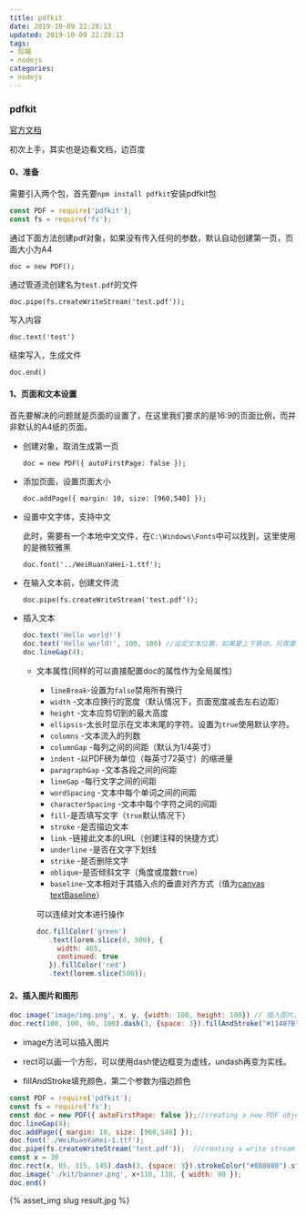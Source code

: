 ```yaml
---
title: pdfkit
date: 2019-10-09 22:28:13
updated: 2019-10-09 22:28:13
tags:
- 后端
- nodejs
categories:
- nodejs
---
```


### pdfkit

[官方文档](http://pdfkit.org/)

初次上手，其实也是边看文档，边百度

#### 0、准备

需要引入两个包，首先要`npm install pdfkit`安装pdfkit包

```javascript
const PDF = require('pdfkit');
const fs = require('fs');
```

通过下面方法创建pdf对象，如果没有传入任何的参数，默认自动创建第一页，页面大小为A4

`doc = new PDF();`

通过管道流创建名为`test.pdf`的文件

`doc.pipe(fs.createWriteStream('test.pdf')); `

写入内容

`doc.text('test')`

结束写入，生成文件

`doc.end()`

#### 1、页面和文本设置

首先要解决的问题就是页面的设置了，在这里我们要求的是16:9的页面比例，而并非默认的A4纸的页面。

- 创建对象，取消生成第一页

  `doc = new PDF({ autoFirstPage: false });`

- 添加页面，设置页面大小

  `doc.addPage({ margin: 10, size: [960,540] });`

- 设置中文字体，支持中文

  此时，需要有一个本地中文文件，在`C:\Windows\Fonts`中可以找到，这里使用的是微软雅黑

  `doc.font('../WeiRuanYaHei-1.ttf');`

- 在输入文本前，创建文件流

  `doc.pipe(fs.createWriteStream('test.pdf'));`

- 插入文本

  ```javascript
  doc.text('Hello world!')
  doc.text('Hello world!', 100, 100) //设定文本位置，如果要上下移动，只需要使用您要移动的行数（默认为1）调用moveDownor moveUp方法。
  doc.lineGap(4);
  ```

  - 文本属性(同样的可以直接配置doc的属性作为全局属性)

    - `lineBreak`-设置为`false`禁用所有换行
    - `width` -文本应换行的宽度（默认情况下，页面宽度减去左右边距）
    - `height` -文本应剪切到的最大高度
    - `ellipsis`-太长时显示在文本末尾的字符。设置为`true`使用默认字符。
    - `columns` -文本流入的列数
    - `columnGap` -每列之间的间距（默认为1/4英寸）
    - `indent` -以PDF磅为单位（每英寸72英寸）的缩进量
    - `paragraphGap` -文本各段之间的间距
    - `lineGap` -每行文字之间的间距
    - `wordSpacing` -文本中每个单词之间的间距
    - `characterSpacing` -文本中每个字符之间的间距
    - `fill`-是否填写文字（`true`默认情况下）
    - `stroke` -是否描边文本
    - `link` -链接此文本的URL（创建注释的快捷方式）
    - `underline` -是否在文字下划线
    - `strike` -是否删除文字
    - `oblique`-是否倾斜文字（角度或度数`true`）
    - `baseline`-文本相对于其插入点的垂直对齐方式（值为[canvas textBaseline](https://www.w3schools.com/tags/canvas_textbaseline.asp)）

    可以连续对文本进行操作

    ```javascript
    doc.fillColor('green')
       .text(lorem.slice(0, 500), {
         width: 465,
         continued: true
       }).fillColor('red')
       .text(lorem.slice(500));
    ```

#### 2、插入图片和图形

```javascript
doc.image('image/img.png', x, y, {width: 100, height: 100}) // 插入图片，并设置图片大小
doc.rect(100, 100, 90, 100).dash(3, {space: 3}).fillAndStroke("#11487B"); // 在（100， 100）处，画一个90*100的方形，并用#11487B颜色填充，设置边框为曲线，space为线条长度。
```

- image方法可以插入图片

- rect可以画一个方形，可以使用dash使边框变为虚线，undash再变为实线。
- fillAndStroke填充颜色，第二个参数为描边颜色

```javascript
const PDF = require('pdfkit');
const fs = require('fs');
const doc = new PDF({ autoFirstPage: false });//creating a new PDF object
doc.lineGap(4);
doc.addPage({ margin: 10, size: [960,540] });
doc.font('./WeiRuanYaHei-1.ttf');
doc.pipe(fs.createWriteStream('test.pdf'));  //creating a write stream
const x = 30
doc.rect(x, 85, 315, 145).dash(3, {space: 3}).strokeColor("#808080").stroke();
doc.image('./kit/banner.png', x+110, 110, { width: 90 });
doc.end()
```

{% asset_img slug result.jpg %}

